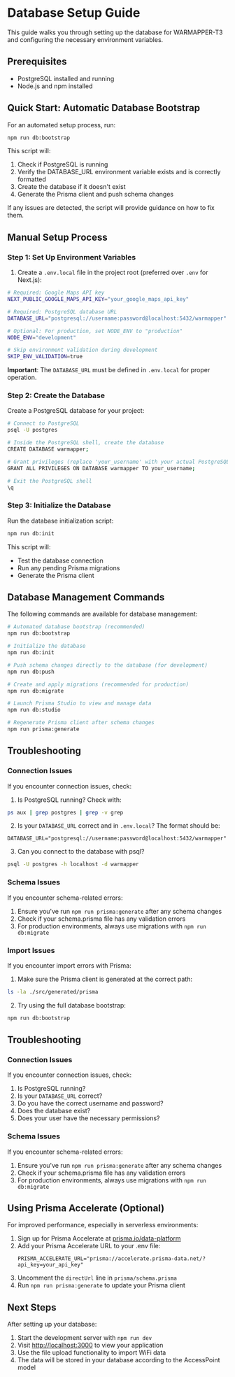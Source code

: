 # Database Setup Guide

This guide walks you through setting up the database for WARMAPPER-T3 and configuring the necessary environment variables.

## Prerequisites

- PostgreSQL installed and running
- Node.js and npm installed

## Quick Start: Automatic Database Bootstrap

For an automated setup process, run:

```bash
npm run db:bootstrap
```

This script will:
1. Check if PostgreSQL is running
2. Verify the DATABASE_URL environment variable exists and is correctly formatted
3. Create the database if it doesn't exist
4. Generate the Prisma client and push schema changes

If any issues are detected, the script will provide guidance on how to fix them.

## Manual Setup Process

### Step 1: Set Up Environment Variables

1. Create a `.env.local` file in the project root (preferred over `.env` for Next.js):

```bash
# Required: Google Maps API key
NEXT_PUBLIC_GOOGLE_MAPS_API_KEY="your_google_maps_api_key"

# Required: PostgreSQL database URL
DATABASE_URL="postgresql://username:password@localhost:5432/warmapper"

# Optional: For production, set NODE_ENV to "production"
NODE_ENV="development"

# Skip environment validation during development
SKIP_ENV_VALIDATION=true
```

**Important**: The `DATABASE_URL` must be defined in `.env.local` for proper operation.

### Step 2: Create the Database

Create a PostgreSQL database for your project:

```bash
# Connect to PostgreSQL
psql -U postgres

# Inside the PostgreSQL shell, create the database
CREATE DATABASE warmapper;

# Grant privileges (replace 'your_username' with your actual PostgreSQL username)
GRANT ALL PRIVILEGES ON DATABASE warmapper TO your_username;

# Exit the PostgreSQL shell
\q
```

### Step 3: Initialize the Database

Run the database initialization script:

```bash
npm run db:init
```

This script will:
- Test the database connection
- Run any pending Prisma migrations
- Generate the Prisma client

## Database Management Commands

The following commands are available for database management:

```bash
# Automated database bootstrap (recommended)
npm run db:bootstrap

# Initialize the database 
npm run db:init

# Push schema changes directly to the database (for development)
npm run db:push

# Create and apply migrations (recommended for production)
npm run db:migrate

# Launch Prisma Studio to view and manage data
npm run db:studio

# Regenerate Prisma client after schema changes
npm run prisma:generate
```

## Troubleshooting

### Connection Issues

If you encounter connection issues, check:

1. Is PostgreSQL running? Check with:
```bash
ps aux | grep postgres | grep -v grep
```

2. Is your `DATABASE_URL` correct and in `.env.local`? The format should be:
```
DATABASE_URL="postgresql://username:password@localhost:5432/warmapper"
```

3. Can you connect to the database with psql?
```bash
psql -U postgres -h localhost -d warmapper
```

### Schema Issues

If you encounter schema-related errors:

1. Ensure you've run `npm run prisma:generate` after any schema changes
2. Check if your schema.prisma file has any validation errors
3. For production environments, always use migrations with `npm run db:migrate`

### Import Issues

If you encounter import errors with Prisma:

1. Make sure the Prisma client is generated at the correct path:
```bash
ls -la ./src/generated/prisma
```

2. Try using the full database bootstrap:
```bash
npm run db:bootstrap
```

## Troubleshooting

### Connection Issues

If you encounter connection issues, check:

1. Is PostgreSQL running?
2. Is your `DATABASE_URL` correct?
3. Do you have the correct username and password?
4. Does the database exist?
5. Does your user have the necessary permissions?

### Schema Issues

If you encounter schema-related errors:

1. Ensure you've run `npm run prisma:generate` after any schema changes
2. Check if your schema.prisma file has any validation errors
3. For production environments, always use migrations with `npm run db:migrate`

## Using Prisma Accelerate (Optional)

For improved performance, especially in serverless environments:

1. Sign up for Prisma Accelerate at [prisma.io/data-platform](https://prisma.io/data-platform)
2. Add your Prisma Accelerate URL to your .env file:
   ```
   PRISMA_ACCELERATE_URL="prisma://accelerate.prisma-data.net/?api_key=your_api_key"
   ```
3. Uncomment the `directUrl` line in `prisma/schema.prisma`
4. Run `npm run prisma:generate` to update your Prisma client

## Next Steps

After setting up your database:

1. Start the development server with `npm run dev`
2. Visit [http://localhost:3000](http://localhost:3000) to view your application
3. Use the file upload functionality to import WiFi data
4. The data will be stored in your database according to the AccessPoint model